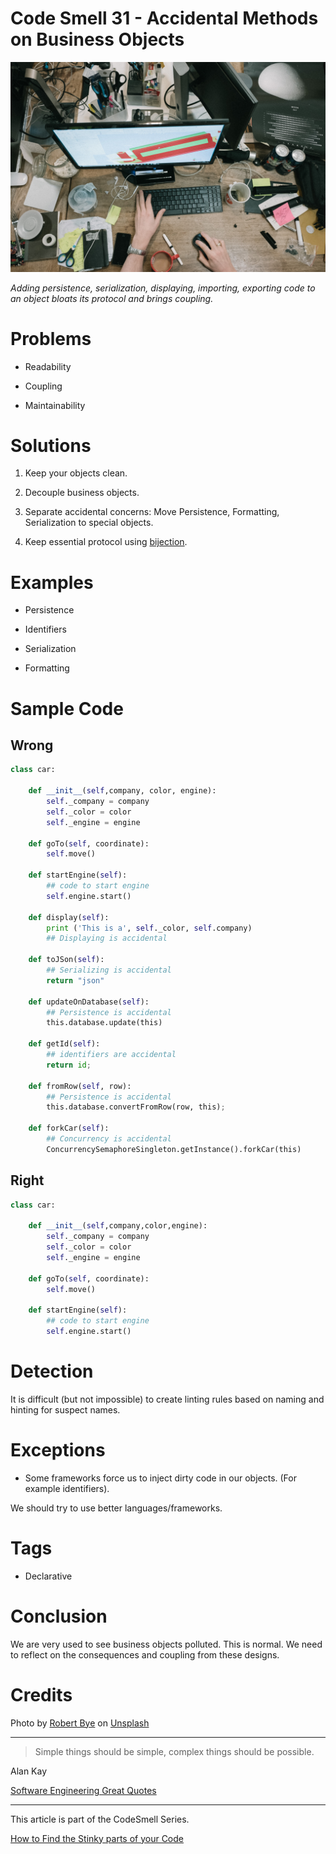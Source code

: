 # Code Smell 31 - Accidental Methods on Business Objects

![Code Smell 31 - Accidental Methods on Business Objects](Code%20Smell%2031%20-%20Accidental%20Methods%20on%20Business%20Objects.jpg)

*Adding persistence, serialization, displaying, importing, exporting code to an object bloats its protocol and brings coupling.*

# Problems

- Readability

- Coupling

- Maintainability

# Solutions

1. Keep your objects clean.

2. Decouple business objects.

3. Separate accidental concerns: Move Persistence, Formatting, Serialization to special objects.

4. Keep essential protocol using [bijection](https://github.com/mcsee/Software-Design-Articles/tree/main/Articles/Theory/The%20One%20and%20Only%20Software%20Design%20Principle/readme.md).

# Examples

- Persistence

- Identifiers

- Serialization

- Formatting

# Sample Code

## Wrong

[Gist Url]: # (https://gist.github.com/mcsee/11c5f7da7d9c54a05456102e128d010d)
```python
class car:

    def __init__(self,company, color, engine):
        self._company = company
        self._color = color 
        self._engine = engine
    
    def goTo(self, coordinate):        
        self.move()
        
    def startEngine(self):
        ## code to start engine
        self.engine.start()
    
    def display(self):
        print ('This is a', self._color, self.company)
        ## Displaying is accidental
        
    def toJSon(self):
        ## Serializing is accidental
        return "json"
        
    def updateOnDatabase(self):
        ## Persistence is accidental
        this.database.update(this)
        
    def getId(self):
        ## identifiers are accidental
        return id;
        
    def fromRow(self, row):
        ## Persistence is accidental
        this.database.convertFromRow(row, this);
        
    def forkCar(self):
        ## Concurrency is accidental
        ConcurrencySemaphoreSingleton.getInstance().forkCar(this)
```

## Right

[Gist Url]: # (https://gist.github.com/mcsee/47847ea77875bb6f6e5e1cba2e914b05)
```python
class car:

    def __init__(self,company,color,engine):
        self._company = company
        self._color = color 
        self._engine = engine
    
    def goTo(self, coordinate):        
        self.move()
        
    def startEngine(self):
        ## code to start engine
        self.engine.start() 
```

# Detection

It is difficult (but not impossible) to create linting rules based on naming and hinting for suspect names.

# Exceptions

- Some frameworks force us to inject dirty code in our objects. (For example identifiers).

We should try to use better languages/frameworks.

# Tags

- Declarative

# Conclusion

We are very used to see business objects polluted. This is normal. We need to reflect on the consequences and coupling from these designs.


# Credits

Photo by [Robert Bye](https://unsplash.com/@robertbye) on [Unsplash](https://unsplash.com/s/photos/mess)</span>

* * *

> Simple things should be simple, complex things should be possible.

Alan Kay

[Software Engineering Great Quotes](https://github.com/mcsee/Software-Design-Articles/tree/main/Articles/Quotes/Software%20Engineering%20Great%20Quotes/readme.md)

* * *

This article is part of the CodeSmell Series.

[How to Find the Stinky parts of your Code](https://github.com/mcsee/Software-Design-Articles/tree/main/Articles/Code%20Smells/How%20to%20Find%20the%20Stinky%20parts%20of%20your%20Code/readme.md)